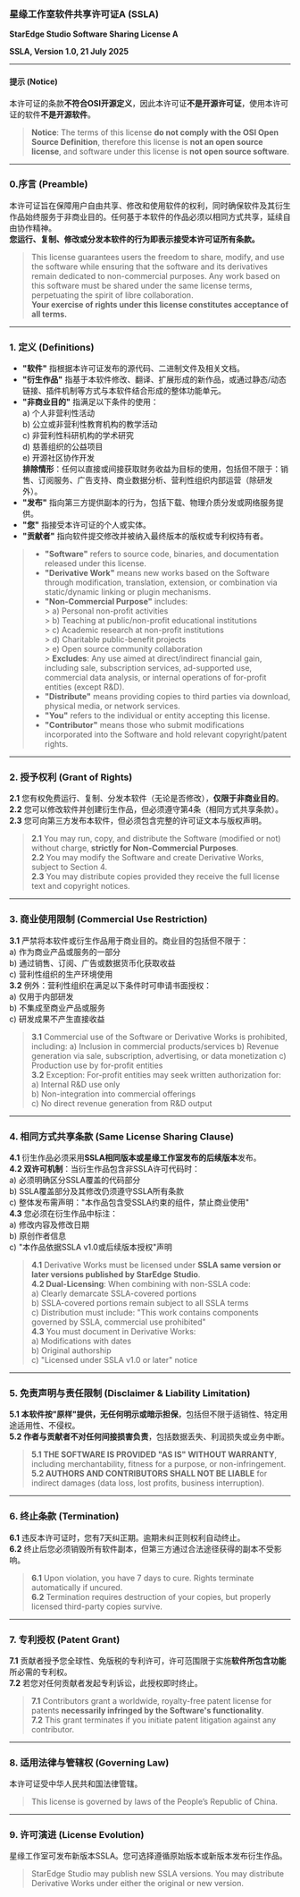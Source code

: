 ### **星缘工作室软件共享许可证A (SSLA)**
**StarEdge Studio Software Sharing License A**

**SSLA, Version 1.0, 21 July 2025**

---

#### **提示 (Notice)**
本许可证的条款**不符合OSI开源定义**，因此本许可证**不是开源许可证**，使用本许可证的软件**不是开源软件**。
> **Notice**: The terms of this license **do not comply with the OSI Open Source Definition**, therefore this license is **not an open source license**, and software under this license is **not open source software**.

---

### **0.序言 (Preamble)**
本许可证旨在保障用户自由共享、修改和使用软件的权利，同时确保软件及其衍生作品始终服务于非商业目的。任何基于本软件的作品必须以相同方式共享，延续自由协作精神。  
**您运行、复制、修改或分发本软件的行为即表示接受本许可证所有条款。**
> This license guarantees users the freedom to share, modify, and use the software while ensuring that the software and its derivatives remain dedicated to non-commercial purposes. Any work based on this software must be shared under the same license terms, perpetuating the spirit of libre collaboration.  
> **Your exercise of rights under this license constitutes acceptance of all terms.**

---

### **1. 定义 (Definitions)**
- **"软件"** 指根据本许可证发布的源代码、二进制文件及相关文档。
- **"衍生作品"** 指基于本软件修改、翻译、扩展形成的新作品，或通过静态/动态链接、插件机制等方式与本软件结合形成的整体功能单元。
- **"非商业目的"** 指满足以下条件的使用：  
  a) 个人非营利性活动  
  b) 公立或非营利性教育机构的教学活动  
  c) 非营利性科研机构的学术研究  
  d) 慈善组织的公益项目  
  e) 开源社区协作开发  
  **排除情形**：任何以直接或间接获取财务收益为目标的使用，包括但不限于：销售、订阅服务、广告支持、商业数据分析、营利性组织内部运营（除研发外）。
- **"发布"** 指向第三方提供副本的行为，包括下载、物理介质分发或网络服务提供。
- **"您"** 指接受本许可证的个人或实体。
- **"贡献者"** 指向软件提交修改并被纳入最终版本的版权或专利权持有者。

> - **"Software"** refers to source code, binaries, and documentation released under this license.
> - **"Derivative Work"** means new works based on the Software through modification, translation, extension, or combination via static/dynamic linking or plugin mechanisms.
> - **"Non-Commercial Purpose"** includes:  
    >   a) Personal non-profit activities  
    >   b) Teaching at public/non-profit educational institutions  
    >   c) Academic research at non-profit institutions  
    >   d) Charitable public-benefit projects  
    >   e) Open source community collaboration  
    >   **Excludes**: Any use aimed at direct/indirect financial gain, including sale, subscription services, ad-supported use, commercial data analysis, or internal operations of for-profit entities (except R&D).
> - **"Distribute"** means providing copies to third parties via download, physical media, or network services.
> - **"You"** refers to the individual or entity accepting this license.
> - **"Contributor"** means those who submit modifications incorporated into the Software and hold relevant copyright/patent rights.

---

### **2. 授予权利 (Grant of Rights)**
**2.1** 您有权免费运行、复制、分发本软件（无论是否修改），**仅限于非商业目的**。  
**2.2** 您可以修改软件并创建衍生作品，但必须遵守第4条（相同方式共享条款）。  
**2.3** 您可向第三方发布本软件，但必须包含完整的许可证文本与版权声明。

> **2.1** You may run, copy, and distribute the Software (modified or not) without charge, **strictly for Non-Commercial Purposes**.  
> **2.2** You may modify the Software and create Derivative Works, subject to Section 4.  
> **2.3** You may distribute copies provided they receive the full license text and copyright notices.

---

### **3. 商业使用限制 (Commercial Use Restriction)**
**3.1** 严禁将本软件或衍生作品用于商业目的。商业目的包括但不限于：  
a) 作为商业产品或服务的一部分  
b) 通过销售、订阅、广告或数据货币化获取收益  
c) 营利性组织的生产环境使用   
**3.2** 例外：营利性组织在满足以下条件时可申请书面授权：  
a) 仅用于内部研发  
b) 不集成至商业产品或服务  
c) 研发成果不产生直接收益

> **3.1** Commercial use of the Software or Derivative Works is prohibited, including:
> a) Inclusion in commercial products/services
> b) Revenue generation via sale, subscription, advertising, or data monetization
> c) Production use by for-profit entities  
> **3.2** Exception: For-profit entities may seek written authorization for:  
> a) Internal R&D use only  
> b) Non-integration into commercial offerings  
> c) No direct revenue generation from R&D output

---

### **4. 相同方式共享条款 (Same License Sharing Clause)**
**4.1** 衍生作品必须采用**SSLA相同版本或星缘工作室发布的后续版本**发布。  
**4.2 双许可机制**：当衍生作品包含非SSLA许可代码时：  
a) 必须明确区分SSLA覆盖的代码部分  
b) SSLA覆盖部分及其修改仍须遵守SSLA所有条款  
c) 整体发布需声明："本作品包含受SSLA约束的组件，禁止商业使用"  
**4.3** 您必须在衍生作品中标注：  
a) 修改内容及修改日期  
b) 原创作者信息  
c) "本作品依据SSLA v1.0或后续版本授权"声明

> **4.1** Derivative Works must be licensed under **SSLA same version or later versions published by StarEdge Studio**.  
> **4.2 Dual-Licensing**: When combining with non-SSLA code:  
> a) Clearly demarcate SSLA-covered portions  
> b) SSLA-covered portions remain subject to all SSLA terms  
> c) Distribution must include: "This work contains components governed by SSLA, commercial use prohibited"  
> **4.3** You must document in Derivative Works:  
> a) Modifications with dates  
> b) Original authorship  
> c) "Licensed under SSLA v1.0 or later" notice

---

### **5. 免责声明与责任限制 (Disclaimer & Liability Limitation)**
**5.1 本软件按"原样"提供，无任何明示或暗示担保**，包括但不限于适销性、特定用途适用性、不侵权。  
**5.2 作者与贡献者不对任何间接损害负责**，包括数据丢失、利润损失或业务中断。

> **5.1 THE SOFTWARE IS PROVIDED "AS IS" WITHOUT WARRANTY**, including merchantability, fitness for a purpose, or non-infringement.  
> **5.2 AUTHORS AND CONTRIBUTORS SHALL NOT BE LIABLE** for indirect damages (data loss, lost profits, business interruption).

---

### **6. 终止条款 (Termination)**
**6.1** 违反本许可证时，您有7天纠正期。逾期未纠正则权利自动终止。  
**6.2** 终止后您必须销毁所有软件副本，但第三方通过合法途径获得的副本不受影响。

> **6.1** Upon violation, you have 7 days to cure. Rights terminate automatically if uncured.  
> **6.2** Termination requires destruction of your copies, but properly licensed third-party copies survive.

---

### **7. 专利授权 (Patent Grant)**
**7.1** 贡献者授予您全球性、免版税的专利许可，许可范围限于实施**软件所包含功能**所必需的专利权。  
**7.2** 若您对任何贡献者发起专利诉讼，此授权即时终止。

> **7.1** Contributors grant a worldwide, royalty-free patent license for patents **necessarily infringed by the Software's functionality**.  
> **7.2** This grant terminates if you initiate patent litigation against any contributor.

---

### **8. 适用法律与管辖权 (Governing Law)**
本许可证受中华人民共和国法律管辖。

> This license is governed by laws of the People’s Republic of China.

---

### **9. 许可演进 (License Evolution)**
星缘工作室可发布新版本SSLA。您可选择遵循原始版本或新版本发布衍生作品。

> StarEdge Studio may publish new SSLA versions. You may distribute Derivative Works under either the original or new version.  